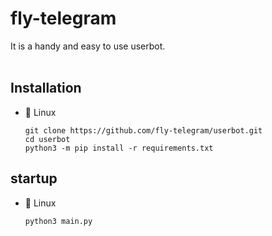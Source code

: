 # fly-telegram
It is a handy and easy to use userbot.
<br></br>

## Installation
- 🐧 Linux
    ```
    git clone https://github.com/fly-telegram/userbot.git
    cd userbot
    python3 -m pip install -r requirements.txt
    ```
## startup
- 🐧 Linux
    ```
    python3 main.py
    ```